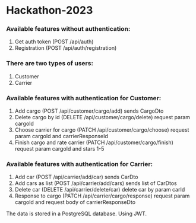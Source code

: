 # Hackathon-2023

### Available features without authentication:
1) Get auth token (POST /api/auth)
2) Registration (POST /api/auth/registration)

### There are two types of users:
1) Customer
2) Carrier

### Available features with authentication for Customer:
1) Add cargo (POST /api/customer/cargo/add) sends CargoDto
2) Delete cargo by id (DELETE /api/customer/cargo/delete) request param cargoId
3) Choose carrier for cargo (PATCH /api/customer/cargo/choose) request param cargoId and carrierResponseId 
4) Finish cargo and rate carrier (PATCH /api/customer/cargo/finish) request param cargoId and stars 1-5

### Available features with authentication for Carrier:
1) Add car (POST /api/carrier/add/car) sends CarDto
2) Add cars as list (POST /api/carrier/add/cars) sends list of CarDtos
3) Delete car (DELETE /api/carrier/delete/car) delete car by param carId
4) Response to cargo (PATCH /api/carrier/cargo/response) request param cargoId and request body of carrierResponseDto

The data is stored in a PostgreSQL database.
Using JWT.
